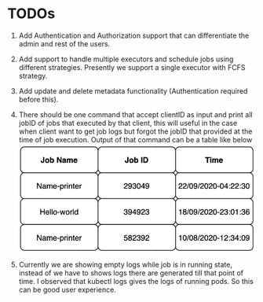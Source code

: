 # TODOs

1. Add Authentication and Authorization support that can differentiate the admin and rest of the users. 

2. Add support to handle multiple executors and schedule jobs using different strategies. Presently we support a single executor with FCFS strategy.

3. Add update and delete metadata functionality (Authentication required before this).

4. There should be one command that accept clientID as input and print all jobID of jobs that executed by that client, this will useful in the case when client want to get job logs but forgot the jobID that provided at the time of job execution. Output of that command can be a table like below
![table](./table.png)

5. Currently we are showing empty logs while job is in running state, instead of we have to shows logs there are generated till that point of time.
I observed that kubectl logs <pod-name> gives the logs of running pods. So this can be good user experience. 